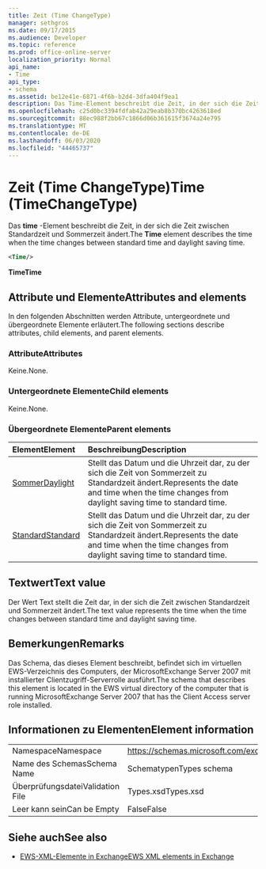 ```yaml
---
title: Zeit (Time ChangeType)
manager: sethgros
ms.date: 09/17/2015
ms.audience: Developer
ms.topic: reference
ms.prod: office-online-server
localization_priority: Normal
api_name:
- Time
api_type:
- schema
ms.assetid: be12e41e-6871-4f6b-b2d4-3dfa404f9ea1
description: Das Time-Element beschreibt die Zeit, in der sich die Zeit zwischen Standardzeit und Sommerzeit ändert.
ms.openlocfilehash: c25d0bc3394fdfab42a29eab8b370bc4263618ed
ms.sourcegitcommit: 88ec988f2bb67c1866d06b361615f3674a24e795
ms.translationtype: MT
ms.contentlocale: de-DE
ms.lasthandoff: 06/03/2020
ms.locfileid: "44465737"
---
```

# <a name="time-timechangetype"></a><span data-ttu-id="2dd67-103">Zeit (Time ChangeType)</span><span class="sxs-lookup"><span data-stu-id="2dd67-103">Time (TimeChangeType)</span></span>

<span data-ttu-id="2dd67-104">Das **time** -Element beschreibt die Zeit, in der sich die Zeit zwischen Standardzeit und Sommerzeit ändert.</span><span class="sxs-lookup"><span data-stu-id="2dd67-104">The **Time** element describes the time when the time changes between standard time and daylight saving time.</span></span> 
  
```xml
<Time/>
```

 <span data-ttu-id="2dd67-105">**Time**</span><span class="sxs-lookup"><span data-stu-id="2dd67-105">**Time**</span></span>
## <a name="attributes-and-elements"></a><span data-ttu-id="2dd67-106">Attribute und Elemente</span><span class="sxs-lookup"><span data-stu-id="2dd67-106">Attributes and elements</span></span>

<span data-ttu-id="2dd67-107">In den folgenden Abschnitten werden Attribute, untergeordnete und übergeordnete Elemente erläutert.</span><span class="sxs-lookup"><span data-stu-id="2dd67-107">The following sections describe attributes, child elements, and parent elements.</span></span>
  
### <a name="attributes"></a><span data-ttu-id="2dd67-108">Attribute</span><span class="sxs-lookup"><span data-stu-id="2dd67-108">Attributes</span></span>

<span data-ttu-id="2dd67-109">Keine.</span><span class="sxs-lookup"><span data-stu-id="2dd67-109">None.</span></span>
  
### <a name="child-elements"></a><span data-ttu-id="2dd67-110">Untergeordnete Elemente</span><span class="sxs-lookup"><span data-stu-id="2dd67-110">Child elements</span></span>

<span data-ttu-id="2dd67-111">Keine.</span><span class="sxs-lookup"><span data-stu-id="2dd67-111">None.</span></span>
  
### <a name="parent-elements"></a><span data-ttu-id="2dd67-112">Übergeordnete Elemente</span><span class="sxs-lookup"><span data-stu-id="2dd67-112">Parent elements</span></span>

|<span data-ttu-id="2dd67-113">**Element**</span><span class="sxs-lookup"><span data-stu-id="2dd67-113">**Element**</span></span>|<span data-ttu-id="2dd67-114">**Beschreibung**</span><span class="sxs-lookup"><span data-stu-id="2dd67-114">**Description**</span></span>|
|:-----|:-----|
|[<span data-ttu-id="2dd67-115">Sommer</span><span class="sxs-lookup"><span data-stu-id="2dd67-115">Daylight</span></span>](daylight.md) <br/> |<span data-ttu-id="2dd67-116">Stellt das Datum und die Uhrzeit dar, zu der sich die Zeit von Sommerzeit zu Standardzeit ändert.</span><span class="sxs-lookup"><span data-stu-id="2dd67-116">Represents the date and time when the time changes from daylight saving time to standard time.</span></span>  <br/> |
|[<span data-ttu-id="2dd67-117">Standard</span><span class="sxs-lookup"><span data-stu-id="2dd67-117">Standard</span></span>](standard.md) <br/> |<span data-ttu-id="2dd67-118">Stellt das Datum und die Uhrzeit dar, zu der sich die Zeit von Sommerzeit zu Standardzeit ändert.</span><span class="sxs-lookup"><span data-stu-id="2dd67-118">Represents the date and time when the time changes from daylight saving time to standard time.</span></span>  <br/> |
   
## <a name="text-value"></a><span data-ttu-id="2dd67-119">Textwert</span><span class="sxs-lookup"><span data-stu-id="2dd67-119">Text value</span></span>

<span data-ttu-id="2dd67-120">Der Wert Text stellt die Zeit dar, in der sich die Zeit zwischen Standardzeit und Sommerzeit ändert.</span><span class="sxs-lookup"><span data-stu-id="2dd67-120">The text value represents the time when the time changes between standard time and daylight saving time.</span></span>
  
## <a name="remarks"></a><span data-ttu-id="2dd67-121">Bemerkungen</span><span class="sxs-lookup"><span data-stu-id="2dd67-121">Remarks</span></span>

<span data-ttu-id="2dd67-122">Das Schema, das dieses Element beschreibt, befindet sich im virtuellen EWS-Verzeichnis des Computers, der MicrosoftExchange Server 2007 mit installierter Clientzugriff-Serverrolle ausführt.</span><span class="sxs-lookup"><span data-stu-id="2dd67-122">The schema that describes this element is located in the EWS virtual directory of the computer that is running MicrosoftExchange Server 2007 that has the Client Access server role installed.</span></span>
  
## <a name="element-information"></a><span data-ttu-id="2dd67-123">Informationen zu Elementen</span><span class="sxs-lookup"><span data-stu-id="2dd67-123">Element information</span></span>

|||
|:-----|:-----|
|<span data-ttu-id="2dd67-124">Namespace</span><span class="sxs-lookup"><span data-stu-id="2dd67-124">Namespace</span></span>  <br/> |https://schemas.microsoft.com/exchange/services/2006/types  <br/> |
|<span data-ttu-id="2dd67-125">Name des Schemas</span><span class="sxs-lookup"><span data-stu-id="2dd67-125">Schema Name</span></span>  <br/> |<span data-ttu-id="2dd67-126">Schematypen</span><span class="sxs-lookup"><span data-stu-id="2dd67-126">Types schema</span></span>  <br/> |
|<span data-ttu-id="2dd67-127">Überprüfungsdatei</span><span class="sxs-lookup"><span data-stu-id="2dd67-127">Validation File</span></span>  <br/> |<span data-ttu-id="2dd67-128">Types.xsd</span><span class="sxs-lookup"><span data-stu-id="2dd67-128">Types.xsd</span></span>  <br/> |
|<span data-ttu-id="2dd67-129">Leer kann sein</span><span class="sxs-lookup"><span data-stu-id="2dd67-129">Can be Empty</span></span>  <br/> |<span data-ttu-id="2dd67-130">False</span><span class="sxs-lookup"><span data-stu-id="2dd67-130">False</span></span>  <br/> |
   
## <a name="see-also"></a><span data-ttu-id="2dd67-131">Siehe auch</span><span class="sxs-lookup"><span data-stu-id="2dd67-131">See also</span></span>



- [<span data-ttu-id="2dd67-132">EWS-XML-Elemente in Exchange</span><span class="sxs-lookup"><span data-stu-id="2dd67-132">EWS XML elements in Exchange</span></span>](ews-xml-elements-in-exchange.md)


